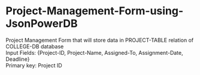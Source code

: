 # Project-Management-Form-using-JsonPowerDB
Project Management Form that will store data in PROJECT-TABLE relation of COLLEGE-DB database  
Input Fields: {Project-ID, Project-Name, Assigned-To, Assignment-Date, Deadline}  
Primary key: Project ID
